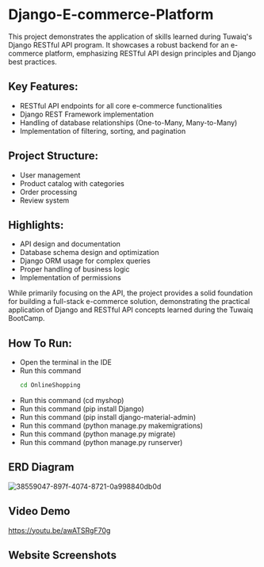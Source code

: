 # Django-E-commerce-Platform
This project demonstrates the application of skills learned during Tuwaiq's Django RESTful API program. It showcases a robust backend for an e-commerce platform, emphasizing RESTful API design principles and Django best practices.

## Key Features:
- RESTful API endpoints for all core e-commerce functionalities
- Django REST Framework implementation
- Handling of database relationships (One-to-Many, Many-to-Many)
- Implementation of filtering, sorting, and pagination

## Project Structure:
- User management
- Product catalog with categories
- Order processing
- Review system

## Highlights:
- API design and documentation
- Database schema design and optimization
- Django ORM usage for complex queries
- Proper handling of business logic 
- Implementation of permissions

While primarily focusing on the API, the project provides a solid foundation for building a full-stack e-commerce solution, demonstrating the practical application of Django and RESTful API concepts learned during the Tuwaiq BootCamp.

## How To Run:
- Open the terminal in the IDE
- Run this command
  ```bash
  cd OnlineShopping
  ```
- Run this command (cd myshop)
- Run this command (pip install Django)
- Run this command (pip install django-material-admin)
- Run this command (python manage.py makemigrations)
- Run this command (python manage.py migrate)
- Run this command (python manage.py runserver)

## ERD Diagram
![38559047-897f-4074-8721-0a998840db0d](https://github.com/user-attachments/assets/86f6cfd8-bae9-433a-a965-079626ec6ea5)

## Video Demo
https://youtu.be/awATSRgF70g

## Website Screenshots

